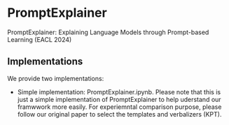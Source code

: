 # PromptExplainer

PromptExplainer: Explaining Language Models through Prompt-based Learning (EACL 2024)

## Implementations

We provide two implementations:
* Simple implementation: PromptExplainer.ipynb. Please note that this is just a simple implementation of PromptExplainer to help uderstand our framwwork more easily. For experiemntal comparison purpose, please follow our original paper to select the templates and verbalizers (KPT).
